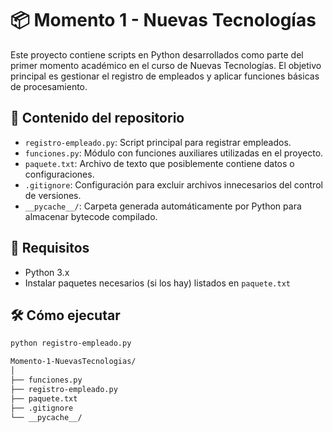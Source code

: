 # 📦 Momento 1 - Nuevas Tecnologías

Este proyecto contiene scripts en Python desarrollados como parte del primer momento académico en el curso de Nuevas Tecnologías. El objetivo principal es gestionar el registro de empleados y aplicar funciones básicas de procesamiento.

## 🧠 Contenido del repositorio

- `registro-empleado.py`: Script principal para registrar empleados.
- `funciones.py`: Módulo con funciones auxiliares utilizadas en el proyecto.
- `paquete.txt`: Archivo de texto que posiblemente contiene datos o configuraciones.
- `.gitignore`: Configuración para excluir archivos innecesarios del control de versiones.
- `__pycache__/`: Carpeta generada automáticamente por Python para almacenar bytecode compilado.

## 🚀 Requisitos

- Python 3.x
- Instalar paquetes necesarios (si los hay) listados en `paquete.txt`

## 🛠️ Cómo ejecutar

```bash
python registro-empleado.py

Momento-1-NuevasTecnologias/
│
├── funciones.py
├── registro-empleado.py
├── paquete.txt
├── .gitignore
└── __pycache__/
